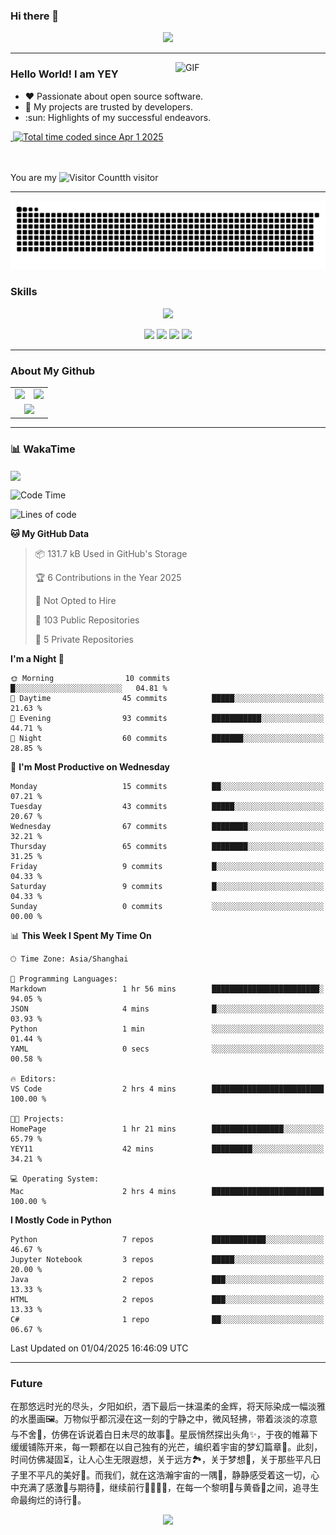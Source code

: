 ### Hi there 👋

<div align="center">
  <!-- dynamic typing effect 动态打字效果 -->
  <div>
    <a href="https://blog.sunguoqi.com/">
      <img src="https://readme-typing-svg.demolab.com?font=Fira+Code&pause=1250&width=520&lines=print(%22Hello%2C%20World%22);穿越逆境，抵达繁星。&center=true&size=27" />
    </a>
  </div>
</div>

---

<a href="https://img-blog.csdnimg.cn/2019122617442217.gif">
  <img align="right"  alt="GIF" src="https://cdn-images-1.medium.com/v2/resize:fit:720/0*41inHKnPhGb04HsO.gif" width="240"/>
</a>

### Hello World!  I am <b>YEY<a target="_blank" href="javascript:;"></a></b>


- :hearts: Passionate about open source software. 
- :1st_place_medal: My projects are trusted by developers.
- :sun: Highlights of my successful endeavors.

<a href="https://yey.world">
    <img src="https://img.shields.io/badge/Blog-Views-E65A65.svg?logo=google-analytics&logoColor=white" alt="" title="YEY Blog" />
</a>
<a href="https://wakatime.com/@8e1088c8-85c7-4b24-abde-dc6f9fd0a008"><img src="https://wakatime.com/badge/user/8e1088c8-85c7-4b24-abde-dc6f9fd0a008.svg" alt="Total time coded since Apr 1 2025" /></a>
<br/>
<br/>
<br/>

You are my ![Visitor Count](https://profile-counter.glitch.me/YEY11/count.svg)th visitor


---
<!-- GitHub 贪吃蛇动画 -->
<picture>
  <source
    media="(prefers-color-scheme: dark)"
    srcset="https://raw.githubusercontent.com/YEY11/YEY11/output/github-snake-dark.svg"
  />
  <source
    media="(prefers-color-scheme: light)"
    srcset="https://raw.githubusercontent.com/YEY11/YEY11/output/github-snake.svg"
  />
  <img
    alt="github contribution grid snake animation"
    src="https://raw.githubusercontent.com/YEY11/YEY11/output/github-snake.svg"
  />
</picture>



### Skills

<p align="center">
  <a href="https://skillicons.dev">
    <img src="https://skillicons.dev/icons?i=python,java,pytorch,git,docker,vim,pycharm,linux,kubernetes,mysql" />
  </a>
</p>


<!-- https://github.com/badges/shields -->

<p align="center">
<img src="https://komarev.com/ghpvc/?username=YEY11&abbreviated=true&color=yellow" />
<a href="https://github.com/YEY11"><img src="https://img.shields.io/badge/GitHub-YEY11-blue?logo=github" /></a>
<a href="https://yey.world"><img src="https://img.shields.io/badge/Bolg-YEY Bolg-red" /></a>
<img href="mailto:yangye0329@outlook.com" src="https://img.shields.io/badge/yangye0329@outlook.com-D14836?logo=gmail&logoColor=white" />
</p>


---

### About My Github

<div align="center">
  <table style="width:100%;">
    <tr>
      <!-- 第一个图片 -->
      <td align="center">
        <img height='200' src="https://github-readme-stats.vercel.app/api?username=YEY11&show_icons=true" />
      </td>
      <!-- 第二个图片 -->
      <td align="center">
        <img height='200' src="https://github-readme-stats.vercel.app/api/top-langs/?username=YEY11&layout=compact" />
      </td>
    </tr>
    <!-- 第三个图片 -->
    <tr>
      <td colspan="2" align="center">
        <img height="220" src="https://github-readme-activity-graph.vercel.app/graph?username=YEY11&theme=github-compact&hide_border=true&area=true" />
      </td>
    </tr>
  </table>
</div>


---

### 📊 WakaTime

<img align="center" src="https://github-readme-stats.vercel.app/api/wakatime?username=YEY11&theme=transparent&hide_border=true&layout=compact&langs_count=20&range=all_time" />


<!--START_SECTION:waka-->
![Code Time](http://img.shields.io/badge/Code%20Time-2%20hrs%2044%20mins-blue)

![Lines of code](https://img.shields.io/badge/From%20Hello%20World%20I%27ve%20Written-2.6%20million%20lines%20of%20code-blue)

**🐱 My GitHub Data** 

> 📦 131.7 kB Used in GitHub's Storage 
 > 
> 🏆 6 Contributions in the Year 2025
 > 
> 🚫 Not Opted to Hire
 > 
> 📜 103 Public Repositories 
 > 
> 🔑 5 Private Repositories 
 > 
**I'm a Night 🦉** 

```text
🌞 Morning                10 commits          █░░░░░░░░░░░░░░░░░░░░░░░░   04.81 % 
🌆 Daytime                45 commits          █████░░░░░░░░░░░░░░░░░░░░   21.63 % 
🌃 Evening                93 commits          ███████████░░░░░░░░░░░░░░   44.71 % 
🌙 Night                  60 commits          ███████░░░░░░░░░░░░░░░░░░   28.85 % 
```
📅 **I'm Most Productive on Wednesday** 

```text
Monday                   15 commits          ██░░░░░░░░░░░░░░░░░░░░░░░   07.21 % 
Tuesday                  43 commits          █████░░░░░░░░░░░░░░░░░░░░   20.67 % 
Wednesday                67 commits          ████████░░░░░░░░░░░░░░░░░   32.21 % 
Thursday                 65 commits          ████████░░░░░░░░░░░░░░░░░   31.25 % 
Friday                   9 commits           █░░░░░░░░░░░░░░░░░░░░░░░░   04.33 % 
Saturday                 9 commits           █░░░░░░░░░░░░░░░░░░░░░░░░   04.33 % 
Sunday                   0 commits           ░░░░░░░░░░░░░░░░░░░░░░░░░   00.00 % 
```


📊 **This Week I Spent My Time On** 

```text
🕑︎ Time Zone: Asia/Shanghai

💬 Programming Languages: 
Markdown                 1 hr 56 mins        ████████████████████████░   94.05 % 
JSON                     4 mins              █░░░░░░░░░░░░░░░░░░░░░░░░   03.93 % 
Python                   1 min               ░░░░░░░░░░░░░░░░░░░░░░░░░   01.44 % 
YAML                     0 secs              ░░░░░░░░░░░░░░░░░░░░░░░░░   00.58 % 

🔥 Editors: 
VS Code                  2 hrs 4 mins        █████████████████████████   100.00 % 

🐱‍💻 Projects: 
HomePage                 1 hr 21 mins        ████████████████░░░░░░░░░   65.79 % 
YEY11                    42 mins             █████████░░░░░░░░░░░░░░░░   34.21 % 

💻 Operating System: 
Mac                      2 hrs 4 mins        █████████████████████████   100.00 % 
```

**I Mostly Code in Python** 

```text
Python                   7 repos             ████████████░░░░░░░░░░░░░   46.67 % 
Jupyter Notebook         3 repos             █████░░░░░░░░░░░░░░░░░░░░   20.00 % 
Java                     2 repos             ███░░░░░░░░░░░░░░░░░░░░░░   13.33 % 
HTML                     2 repos             ███░░░░░░░░░░░░░░░░░░░░░░   13.33 % 
C#                       1 repo              ██░░░░░░░░░░░░░░░░░░░░░░░   06.67 % 
```




 Last Updated on 01/04/2025 16:46:09 UTC
<!--END_SECTION:waka-->

---

### Future

在那悠远时光的尽头，夕阳如织，洒下最后一抹温柔的金辉，将天际染成一幅淡雅的水墨画🖼️。万物似乎都沉浸在这一刻的宁静之中，微风轻拂，带着淡淡的凉意与不舍🍃，仿佛在诉说着白日未尽的故事📖。星辰悄然探出头角✨，于夜的帷幕下缓缓铺陈开来，每一颗都在以自己独有的光芒，编织着宇宙的梦幻篇章🌌。此刻，时间仿佛凝固⏳，让人心生无限遐想，关于远方🏞️，关于梦想💫，关于那些平凡日子里不平凡的美好🌈。而我们，就在这浩瀚宇宙的一隅🌌，静静感受着这一切，心中充满了感激🙏与期待💖，继续前行🚶‍♂️🚶‍♀️，在每一个黎明🌅与黄昏🌆之间，追寻生命最绚烂的诗行📜。


<p align="center">
<img width:100% src="https://capsule-render.vercel.app/api?type=waving&color=timeGradient&height=200&&section=footer&text=THE%20END!&fontSize=90&fontAlign=50&fontAlignY=70&desc=Hope%20your%20program%20is%20bug-free!&descAlign=50&descSize=30&descAlignY=40&animation=twinkling">
</p>

